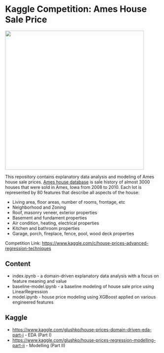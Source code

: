 # Kaggle Competition: Ames House Sale Price

<img style="height: 450px" src="https://livability.com/sites/default/files/151SUBAME031.jpg" />

This repository contains explanatory data analysis and modeling of Ames house sale prices.
<a href="http://jse.amstat.org/v19n3/decock.pdf">Ames house database</a> is sale history of almost 3000 houses that were sold in Ames, Iowa from 2008 to 2010. Each lot is represented by 80 features that describe all aspects of the house:

- Living area, floor areas, number of rooms, frontage, etc
- Neighborhood and Zoning
- Roof, masonry veneer, exterior properties
- Basement and fundament properties
- Air condition, heating, electrical properties
- Kitchen and bathroom properties
- Garage, porch, fireplace, fence, pool, wood deck properties

Competition Link: https://www.kaggle.com/c/house-prices-advanced-regression-techniques

## Content

- index.ipynb - a domain-driven explanatory data analysis with a focus on feature meaning and value
- baseline-model.ipynb - a baseline modeling of house sale price using LinearRegression
- model.ipynb - house price modeling using XGBoost applied on various engineered features

## Kaggle

- https://www.kaggle.com/glushko/house-prices-domain-driven-eda-part-i - EDA (Part I)
- https://www.kaggle.com/glushko/house-prices-regression-modelling-part-ii - Modelling (Part II)